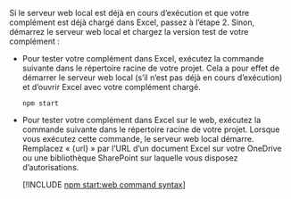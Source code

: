 Si le serveur web local est déjà en cours d’exécution et que votre complément est déjà chargé dans Excel, passez à l’étape 2. Sinon, démarrez le serveur web local et chargez la version test de votre complément : 

- Pour tester votre complément dans Excel, exécutez la commande suivante dans le répertoire racine de votre projet. Cela a pour effet de démarrer le serveur web local (s’il n’est pas déjà en cours d’exécution) et d’ouvrir Excel avec votre complément chargé.

    ```command&nbsp;line
    npm start
    ```

- Pour tester votre complément dans Excel sur le web, exécutez la commande suivante dans le répertoire racine de votre projet. Lorsque vous exécutez cette commande, le serveur web local démarre. Remplacez « {url} » par l’URL d’un document Excel sur votre OneDrive ou une bibliothèque SharePoint sur laquelle vous disposez d’autorisations.

    [!INCLUDE [npm start:web command syntax](../includes/start-web-sideload-instructions.md)]

